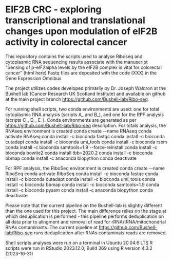 # EIF2B CRC - exploring transcriptional and translational changes upon modulation of eIF2B activity in colorectal cancer

This repository contains the scripts used to analyse Riboseq and cytoplasmic RNA sequencing results associate with the manuscript "Sensing of p-eIF2alpha levels by the eIF2B complex is vital for colorectal cancer" (html here)
Fastq files are deposited with the code (XXX) in the Gene Expression Omnibus

The project utilizes codes developed primarily by Dr. Joseph Waldron at the Bushell lab (Cancer Research UK Scotland Institute) and available on github at the main project branch https://github.com/Bushell-lab/Ribo-seq.

For running shell scripts, two conda environments are used: one for total cytoplasmic RNA analysis (scripts A_ and B_), and one for the RPF analysis (scripts C_, D_, E_).
Conda environments are generated as per https://github.com/Bushell-lab/Ribo-seq description.
For totals analysis, the RNAseq environment is created
conda create --name RNAseq
conda activate RNAseq
conda install -c bioconda fastqc
conda install -c bioconda cutadapt
conda install -c bioconda umi_tools
conda install -c bioconda rsem
conda install -c bioconda samtools=1.9 --force-reinstall
conda install -c bioconda bowtie2
conda install tbb=2020.2
conda install -c bioconda bbmap
conda install -c anaconda biopython
conda deactivate

For RPF analysis, the RiboSeq environment is created
conda create --name RiboSeq
conda activate RiboSeq
conda install -c bioconda fastqc
conda install -c bioconda cutadapt
conda install -c bioconda umi_tools
conda install -c bioconda bbmap
conda install -c bioconda samtools=1.9
conda install -c bioconda pysam
conda install -c anaconda biopython
conda deactivate


Please note that the current pipeline on the Bushell-lab is slightly different than the one used for this project.
The main difference relies on the stage at which deduplication is performed - this pipeline performs deduplication on all data prior to alingment and removal of read for rRNA/tRNA/mitochondrial RNAs contaminants. The current pipeline at https://github.com/Bushell-lab/Ribo-seq runs deduplication after RNAs contaminats reads are removed.

Shell scripts analyses were run on a terminal in Ubuntu 20.04.6 LTS
R scripts were run in RStudio 2023.12.0, Build 369 using R version 4.3.2 (2023-10-31)  
